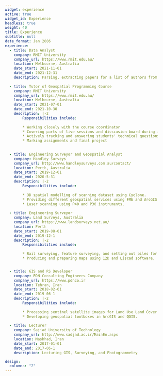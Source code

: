 ```yaml
---
widget: experience
active: true
widget_id: Experience
headless: true
weight: 40
title: Experience
subtitle: null
date_format: Jan 2006
experience:
  - title: Data Analyst
    company: RMIT University
    company_url: https://www.rmit.edu.au/
    location: Melbourne, Australia
    date_start: 2021-11-01
    date_end: 2021-12-31
    description: Parsing, extracting papers for a list of authors from dblp and assigning CORE values to each.
    
  - title: Tutor of Geospatial Programming Course
    company: RMIT University
    company_url: https://www.rmit.edu.au/
    location: Melbourne, Australia
    date_start: 2021-07-01
    date_end: 2021-10-30
    description: |-2
        Responsibilities include:
        
        * Working closely with the course coordinator
        * Covering parts of live sessions and disscusion board during intensive week.
        * Actively tracking and answering students' technical questions on Piazza and Canvas forums.
        * Marking assignments and final project
        
    
  - title: Engineering Surveyor and Geospatial Analyst
    company: Handley Surveys
    company_url: http://www.handleysurveys.com.au/contact/
    location: Perth, Australia
    date_start: 2019-12-01
    date_end: 2020-5-31
    description: |-2
        Responsibilities include:
        
        * 3D spatial modelling of scanning dataset using Cyclone.
        * Providing different geospatial services using FME and ArcGIS enterprise to the client needs.
        * Laser scanning using P40 and P30 instruments.
        
  - title: Engineering Surveyor
    company: Land Surveys, Australia
    company_url: https://www.landsurveys.net.au/
    location: Perth
    date_start: 2019-08-01
    date_end: 2019-12-1
    description: |-2
        Responsibilities include:
        
        * Rail surveying, feature surveying, and setting out piles for solar farm construction.
        * Producing and preparing maps using 12D and Liscad software.


  - title: GIS and RS Developer
    company: PDN Consulting Engineers Company
    company_url: https://www.pdnco.ir
    location: Tehran, Iran
    date_start: 2018-02-01
    date_end: 2019-06-1
    description: |-2
        Responsibilities include:
        
        * Processing sentinel satellite images for Land Use Land Cover change detection
        * Developing geospatial toolboxes in ArcGIS and QGIS.
        
  - title: Lecturer
    company: Sajjad University of Technology
    company_url: http://www.sadjad.ac.ir/MainEn.aspx
    location: Mashhad, Iran
    date_start: 2017-01-01
    date_end: 2017-06-1
    description: Lecturing GIS, Surveying, and Photogrammetry

design:
  columns: "2"
---
```

